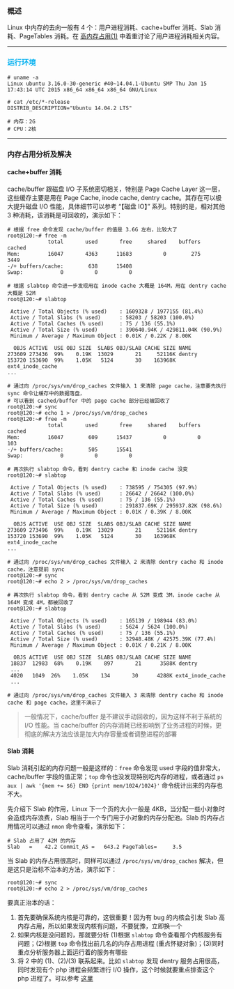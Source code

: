 ### 概述

Linux 中内存的去向一般有 4 个：用户进程消耗、cache+buffer 消耗、Slab 消耗、PageTables 消耗。在 [高内存占用(1)](https://github.com/hsxhr-10/blog/blob/master/Linux/【性能优化】--%20高内存占用(1).md) 中着重讨论了用户进程消耗相关内容。

---

### <font color=#00b0f0>运行环境</font>

```
# uname -a
Linux ubuntu 3.16.0-30-generic #40~14.04.1-Ubuntu SMP Thu Jan 15 17:43:14 UTC 2015 x86_64 x86_64 x86_64 GNU/Linux

# cat /etc/*-release
DISTRIB_DESCRIPTION="Ubuntu 14.04.2 LTS"

# 内存：2G
# CPU：2核
```

---

### 内存占用分析及解决

#### cache+buffer 消耗

cache/buffer 跟磁盘 I/O 子系统密切相关，特别是 Page Cache Layer 这一层，这些缓存主要是用在 Page Cache, inode cache, dentry cache。其存在可以极大提升磁盘 I/O 性能，具体细节可以参考 “【磁盘 IO】” 系列。特别的是，相对其他 3 种消耗，该消耗是可回收的，演示如下：

```
# 根据 free 命令发现 cache/buffer 的值是 3.6G 左右，比较大了
root@120:~# free -m
             total       used       free     shared    buffers     cached
Mem:         16047       4363      11683          0        275       3449
-/+ buffers/cache:        638      15408
Swap:            0          0          0

# 根据 slabtop 命令进一步发现用在 inode cache 大概是 164M，用在 dentry cache 大概是 52M
root@120:~# slabtop

 Active / Total Objects (% used)    : 1609328 / 1977155 (81.4%)
 Active / Total Slabs (% used)      : 58203 / 58203 (100.0%)
 Active / Total Caches (% used)     : 75 / 136 (55.1%)
 Active / Total Size (% used)       : 390640.94K / 429811.04K (90.9%)
 Minimum / Average / Maximum Object : 0.01K / 0.22K / 8.00K

  OBJS ACTIVE  USE OBJ SIZE  SLABS OBJ/SLAB CACHE SIZE NAME                   
273609 273436  99%    0.19K  13029       21     52116K dentry
153720 153690  99%    1.05K   5124       30    163968K ext4_inode_cache
...

# 通过向 /proc/sys/vm/drop_caches 文件输入 1 来清除 page cache，注意要先执行 sync 命令让缓存中的数据落盘，
# 可以看到 cached/buffer 中的 page cache 部分已经被回收了
root@120:~# sync
root@120:~# echo 1 > /proc/sys/vm/drop_caches
root@120:~# free -m
             total       used       free     shared    buffers     cached
Mem:         16047        609      15437          0          0        103
-/+ buffers/cache:        505      15541
Swap:            0          0          0

# 再次执行 slabtop 命令，看到 dentry cache 和 inode cache 没变
root@120:~# slabtop

 Active / Total Objects (% used)    : 738595 / 754305 (97.9%)
 Active / Total Slabs (% used)      : 26642 / 26642 (100.0%)
 Active / Total Caches (% used)     : 75 / 136 (55.1%)
 Active / Total Size (% used)       : 291837.69K / 295937.82K (98.6%)
 Minimum / Average / Maximum Object : 0.01K / 0.39K / 8.00K

  OBJS ACTIVE  USE OBJ SIZE  SLABS OBJ/SLAB CACHE SIZE NAME                   
273609 273496  99%    0.19K  13029       21     52116K dentry
153720 153690  99%    1.05K   5124       30    163968K ext4_inode_cache
...

# 通过向 /proc/sys/vm/drop_caches 文件输入 2 来清除 dentry cache 和 inode cache，注意提前 sync
root@120:~# sync
root@120:~# echo 2 > /proc/sys/vm/drop_caches

# 再次执行 slabtop 命令，看到 dentry cache 从 52M 变成 3M，inode cache 从 164M 变成 4M，都被回收了
root@120:~# slabtop

 Active / Total Objects (% used)    : 165139 / 198944 (83.0%)
 Active / Total Slabs (% used)      : 5624 / 5624 (100.0%)
 Active / Total Caches (% used)     : 75 / 136 (55.1%)
 Active / Total Size (% used)       : 32948.48K / 42575.39K (77.4%)
 Minimum / Average / Maximum Object : 0.01K / 0.21K / 8.00K

  OBJS ACTIVE  USE OBJ SIZE  SLABS OBJ/SLAB CACHE SIZE NAME                   
 18837  12983  68%    0.19K    897       21      3588K dentry
 ...
 4020   1049  26%    1.05K    134       30      4288K ext4_inode_cache
 ...

# 通过向 /proc/sys/vm/drop_caches 文件输入 3 来清除 dentry cache 和 inode cache 和 page cache，这里不演示了
```

> 一般情况下，cache/buffer 是不建议手动回收的，因为这样不利于系统的 I/O 性能。当 cache/buffer 的内存消耗已经影响到了业务进程的时候，更彻底的解决方法应该是加大内存容量或者调整进程的部署

#### Slab 消耗

Slab 消耗引起的内存问题一般是这样的：`free` 命令发现 used 字段的值非常大，cache/buffer 字段的值正常；`top` 命令也没发现特别吃内存的进程，或者通过 `ps aux | awk '{mem += $6} END {print mem/1024/1024}'` 命令统计出来的内存也不大。

先介绍下 Slab 的作用，Linux 下一个页的大小一般是 4KB，当分配一些小对象时会造成内存浪费，Slab 相当于一个专门用于小对象的内存分配池。Slab 的内存占用情况可以通过 `nmon` 命令查看，演示如下：

```
# Slab 占用了 42M 的内存
Slab   =    42.2 Commit_AS =   643.2 PageTables=     3.5
```

当 Slab 的内存占用很高时，同样可以通过 `/proc/sys/vm/drop_caches` 解决，但是这只是治标不治本的方法，演示如下：

```
root@120:~# sync
root@120:~# echo 2 > /proc/sys/vm/drop_caches
```

要真正治本的话：
1. 首先要确保系统内核是可靠的，这很重要！因为有 bug 的内核会引发 Slab 高内存占用，所以如果发现内核有问题，不要犹豫，立即换一个
2. 如果内核是没问题的，那就要分析 (1)根据 `slabtop` 命令查看那个内核服务有问题；(2)根据 `top` 命令找出前几名的内存占用进程 (重点怀疑对象)；(3)同时重点分析服务器上面运行着的服务有哪些
3. 将 2 中的 (1)、(2)/(3) 联系起来。比如 `slabtop` 发现 dentry 服务占用很高，同时发现有个 php 进程会频繁进行 I/O 操作，这个时候就要重点排查这个 php 进程了。可以参考 [这里](https://serverfault.com/questions/561350/unusually-high-dentry-cache-usage)












